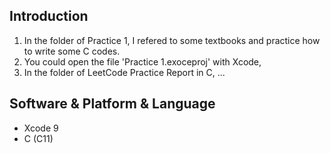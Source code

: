 ## Introduction

1. In the folder of Practice 1, I refered to some textbooks and practice how to write some C codes.
2. You could open the file 'Practice 1.exoceproj' with Xcode, 
2. In the folder of LeetCode Practice Report in C, ...

## Software & Platform & Language

* Xcode 9
* C (C11)

